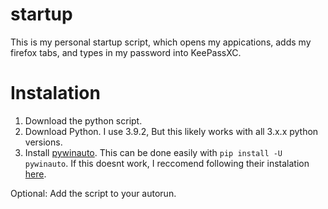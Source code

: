 # startup
This is my personal startup script, which opens my appications, adds my firefox tabs, and types in my password into KeePassXC.

# Instalation
1. Download the python script.
2. Download Python. I use 3.9.2, But this likely works with all 3.x.x python versions.
3. Install [pywinauto](https://github.com/pywinauto/pywinauto). This can be done easily with ```pip install -U pywinauto```. If this doesnt work, I reccomend following their instalation [here](https://pywinauto.readthedocs.io/en/latest/#manual-installation).

Optional: Add the script to your autorun.
